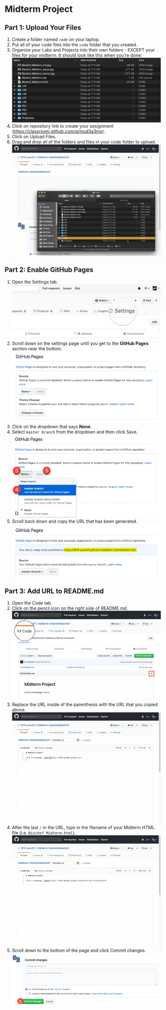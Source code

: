 # Midterm Project

## Part 1: Upload Your Files
1. Create a folder named `code` on your laptop.
2. Put all of your code files into the `code` folder that you created. 
3. Organize your Labs and Projects into their own folders - EXCEPT your files for your midterm. It should look like this when you're done:
![Step 3](https://github.com/ms-marinelli/MidtermProject/blob/master/HowTo/1Step3.png)
4. Click on repository link to create your assignment (https://classroom.github.com/a/mud3a3mx).
5. Click on Upload Files.
6. Drag and drop all of the folders and files in your code folder to upload. 
![Step 6](https://github.com/ms-marinelli/MidtermProject/blob/master/HowTo/1Step4.gif)

## Part 2: Enable GitHub Pages
1. Open the Settings tab.
![Step 1](https://github.com/ms-marinelli/MidtermProject/blob/master/HowTo/Step1.png)
2. Scroll down on the settings page until you get to the **GitHub Pages** section near the bottom.
![Step 2](https://github.com/ms-marinelli/MidtermProject/blob/master/HowTo/Step2.png)
3. Click on the dropdown that says **None**.
4. Select `master branch` from the dropdown and then click Save.
![Steps 3 and 4](https://github.com/ms-marinelli/MidtermProject/blob/master/HowTo/Step3-4.png)
5. Scroll back down and copy the URL that has been generated.
![Step 5](https://github.com/ms-marinelli/MidtermProject/blob/master/HowTo/Step5.png)

## Part 3: Add URL to README.md
1. Open the Code tab.
2. Click on the pencil icon on the right side of README.md. 
![Step 2](https://github.com/ms-marinelli/MidtermProject/blob/master/HowTo/2Step2.png)
3. Replace the URL inside of the parenthesis with the URL that you copied above.
![Step 3](https://github.com/ms-marinelli/MidtermProject/blob/master/HowTo/2Step3.gif)
4. After the last `/` in the URL, type in the filename of your Midterm HTML file (i.e. `Bischof_Midterm.html`).
![Step 4](https://github.com/ms-marinelli/MidtermProject/blob/master/HowTo/2Step4.gif)
5. Scroll down to the bottom of the page and click Commit changes.
![Step 5](https://github.com/ms-marinelli/MidtermProject/blob/master/HowTo/2Step5.png)
